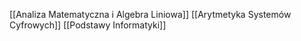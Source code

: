 [[Analiza Matematyczna i Algebra Liniowa]]
[[Arytmetyka Systemów Cyfrowych]]
[[Podstawy Informatyki]]